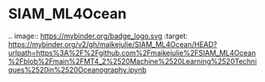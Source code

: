 # SIAM_ML4Ocean

.. image:: https://mybinder.org/badge_logo.svg
 :target: https://mybinder.org/v2/gh/maikejulie/SIAM_ML4Ocean/HEAD?urlpath=https%3A%2F%2Fgithub.com%2Fmaikejulie%2FSIAM_ML4Ocean%2Fblob%2Fmain%2FMT4_2%2520Machine%2520Learning%2520Techniques%2520in%2520Oceanography.ipynb
